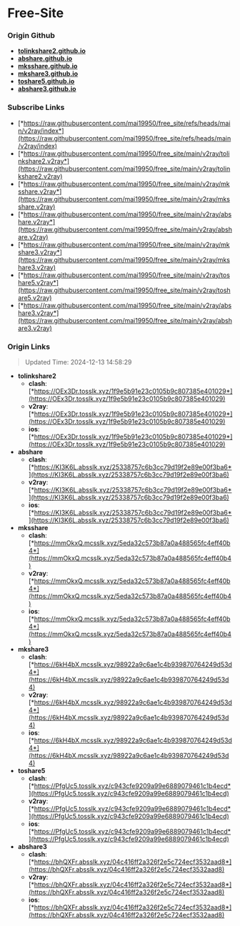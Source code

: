 # Free-Site

### Origin Github

- [**tolinkshare2.github.io**](https://github.com/tolinkshare2/tolinkshare2.github.io)
- [**abshare.github.io**](https://github.com/abshare/abshare.github.io)
- [**mksshare.github.io**](https://github.com/mksshare/mksshare.github.io)
- [**mkshare3.github.io**](https://github.com/mkshare3/mkshare3.github.io)
- [**toshare5.github.io**](https://github.com/toshare5/toshare5.github.io)
- [**abshare3.github.io**](https://github.com/abshare3/abshare3.github.io)

### Subscribe Links

- [*https://raw.githubusercontent.com/mai19950/free_site/refs/heads/main/v2ray/index*](https://raw.githubusercontent.com/mai19950/free_site/refs/heads/main/v2ray/index)
- [*https://raw.githubusercontent.com/mai19950/free_site/main/v2ray/tolinkshare2.v2ray*](https://raw.githubusercontent.com/mai19950/free_site/main/v2ray/tolinkshare2.v2ray)
- [*https://raw.githubusercontent.com/mai19950/free_site/main/v2ray/mksshare.v2ray*](https://raw.githubusercontent.com/mai19950/free_site/main/v2ray/mksshare.v2ray)
- [*https://raw.githubusercontent.com/mai19950/free_site/main/v2ray/abshare.v2ray*](https://raw.githubusercontent.com/mai19950/free_site/main/v2ray/abshare.v2ray)
- [*https://raw.githubusercontent.com/mai19950/free_site/main/v2ray/mkshare3.v2ray*](https://raw.githubusercontent.com/mai19950/free_site/main/v2ray/mkshare3.v2ray)
- [*https://raw.githubusercontent.com/mai19950/free_site/main/v2ray/toshare5.v2ray*](https://raw.githubusercontent.com/mai19950/free_site/main/v2ray/toshare5.v2ray)
- [*https://raw.githubusercontent.com/mai19950/free_site/main/v2ray/abshare3.v2ray*](https://raw.githubusercontent.com/mai19950/free_site/main/v2ray/abshare3.v2ray)

### Origin Links

> Updated Time: 2024-12-13 14:58:29

- **tolinkshare2**
  - **clash**: [*https://OEx3Dr.tosslk.xyz/1f9e5b91e23c0105b9c807385e401029*](https://OEx3Dr.tosslk.xyz/1f9e5b91e23c0105b9c807385e401029)
  - **v2ray**: [*https://OEx3Dr.tosslk.xyz/1f9e5b91e23c0105b9c807385e401029*](https://OEx3Dr.tosslk.xyz/1f9e5b91e23c0105b9c807385e401029)
  - **ios**: [*https://OEx3Dr.tosslk.xyz/1f9e5b91e23c0105b9c807385e401029*](https://OEx3Dr.tosslk.xyz/1f9e5b91e23c0105b9c807385e401029)
- **abshare**
  - **clash**: [*https://KI3K6L.absslk.xyz/25338757c6b3cc79d19f2e89e00f3ba6*](https://KI3K6L.absslk.xyz/25338757c6b3cc79d19f2e89e00f3ba6)
  - **v2ray**: [*https://KI3K6L.absslk.xyz/25338757c6b3cc79d19f2e89e00f3ba6*](https://KI3K6L.absslk.xyz/25338757c6b3cc79d19f2e89e00f3ba6)
  - **ios**: [*https://KI3K6L.absslk.xyz/25338757c6b3cc79d19f2e89e00f3ba6*](https://KI3K6L.absslk.xyz/25338757c6b3cc79d19f2e89e00f3ba6)
- **mksshare**
  - **clash**: [*https://mmOkxQ.mcsslk.xyz/5eda32c573b87a0a488565fc4eff40b4*](https://mmOkxQ.mcsslk.xyz/5eda32c573b87a0a488565fc4eff40b4)
  - **v2ray**: [*https://mmOkxQ.mcsslk.xyz/5eda32c573b87a0a488565fc4eff40b4*](https://mmOkxQ.mcsslk.xyz/5eda32c573b87a0a488565fc4eff40b4)
  - **ios**: [*https://mmOkxQ.mcsslk.xyz/5eda32c573b87a0a488565fc4eff40b4*](https://mmOkxQ.mcsslk.xyz/5eda32c573b87a0a488565fc4eff40b4)
- **mkshare3**
  - **clash**: [*https://6kH4bX.mcsslk.xyz/98922a9c6ae1c4b939870764249d53d4*](https://6kH4bX.mcsslk.xyz/98922a9c6ae1c4b939870764249d53d4)
  - **v2ray**: [*https://6kH4bX.mcsslk.xyz/98922a9c6ae1c4b939870764249d53d4*](https://6kH4bX.mcsslk.xyz/98922a9c6ae1c4b939870764249d53d4)
  - **ios**: [*https://6kH4bX.mcsslk.xyz/98922a9c6ae1c4b939870764249d53d4*](https://6kH4bX.mcsslk.xyz/98922a9c6ae1c4b939870764249d53d4)
- **toshare5**
  - **clash**: [*https://PfgUc5.tosslk.xyz/c943cfe9209a99e6889079461c1b4ecd*](https://PfgUc5.tosslk.xyz/c943cfe9209a99e6889079461c1b4ecd)
  - **v2ray**: [*https://PfgUc5.tosslk.xyz/c943cfe9209a99e6889079461c1b4ecd*](https://PfgUc5.tosslk.xyz/c943cfe9209a99e6889079461c1b4ecd)
  - **ios**: [*https://PfgUc5.tosslk.xyz/c943cfe9209a99e6889079461c1b4ecd*](https://PfgUc5.tosslk.xyz/c943cfe9209a99e6889079461c1b4ecd)
- **abshare3**
  - **clash**: [*https://bhQXFr.absslk.xyz/04c416ff2a326f2e5c724ecf3532aad8*](https://bhQXFr.absslk.xyz/04c416ff2a326f2e5c724ecf3532aad8)
  - **v2ray**: [*https://bhQXFr.absslk.xyz/04c416ff2a326f2e5c724ecf3532aad8*](https://bhQXFr.absslk.xyz/04c416ff2a326f2e5c724ecf3532aad8)
  - **ios**: [*https://bhQXFr.absslk.xyz/04c416ff2a326f2e5c724ecf3532aad8*](https://bhQXFr.absslk.xyz/04c416ff2a326f2e5c724ecf3532aad8)
